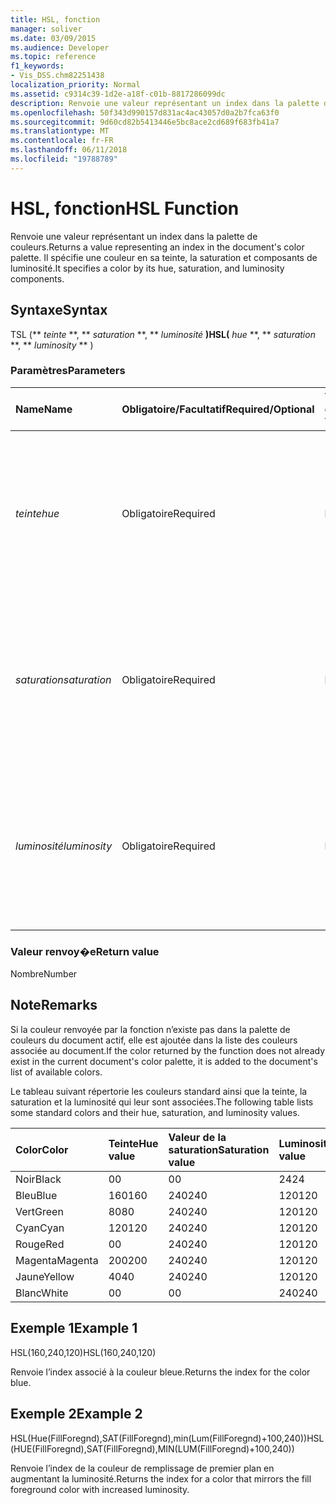 ```yaml
---
title: HSL, fonction
manager: soliver
ms.date: 03/09/2015
ms.audience: Developer
ms.topic: reference
f1_keywords:
- Vis_DSS.chm82251438
localization_priority: Normal
ms.assetid: c9314c39-1d2e-a18f-c01b-8817286099dc
description: Renvoie une valeur représentant un index dans la palette de couleurs. Il spécifie une couleur en sa teinte, la saturation et composants de luminosité.
ms.openlocfilehash: 50f343d990157d831ac4ac43057d0a2b7fca63f0
ms.sourcegitcommit: 9d60cd82b5413446e5bc8ace2cd689f683fb41a7
ms.translationtype: MT
ms.contentlocale: fr-FR
ms.lasthandoff: 06/11/2018
ms.locfileid: "19788789"
---
```

# <a name="hsl-function"></a><span data-ttu-id="d8e21-104">HSL, fonction</span><span class="sxs-lookup"><span data-stu-id="d8e21-104">HSL Function</span></span>

<span data-ttu-id="d8e21-105">Renvoie une valeur représentant un index dans la palette de couleurs.</span><span class="sxs-lookup"><span data-stu-id="d8e21-105">Returns a value representing an index in the document's color palette.</span></span> <span data-ttu-id="d8e21-106">Il spécifie une couleur en sa teinte, la saturation et composants de luminosité.</span><span class="sxs-lookup"><span data-stu-id="d8e21-106">It specifies a color by its hue, saturation, and luminosity components.</span></span>
  
## <a name="syntax"></a><span data-ttu-id="d8e21-107">Syntaxe</span><span class="sxs-lookup"><span data-stu-id="d8e21-107">Syntax</span></span>

<span data-ttu-id="d8e21-108">TSL (** *teinte* **, ** *saturation* **, ** *luminosité* **)</span><span class="sxs-lookup"><span data-stu-id="d8e21-108">HSL(** *hue* **, ** *saturation* **, ** *luminosity* ** )</span></span> 
  
### <a name="parameters"></a><span data-ttu-id="d8e21-109">Paramètres</span><span class="sxs-lookup"><span data-stu-id="d8e21-109">Parameters</span></span>

|<span data-ttu-id="d8e21-110">**Name**</span><span class="sxs-lookup"><span data-stu-id="d8e21-110">**Name**</span></span>|<span data-ttu-id="d8e21-111">**Obligatoire/Facultatif**</span><span class="sxs-lookup"><span data-stu-id="d8e21-111">**Required/Optional**</span></span>|<span data-ttu-id="d8e21-112">**Type de données**</span><span class="sxs-lookup"><span data-stu-id="d8e21-112">**Data Type**</span></span>|<span data-ttu-id="d8e21-113">**Description**</span><span class="sxs-lookup"><span data-stu-id="d8e21-113">**Description**</span></span>|
|:-----|:-----|:-----|:-----|
| <span data-ttu-id="d8e21-114">_teinte_</span><span class="sxs-lookup"><span data-stu-id="d8e21-114">_hue_</span></span> <br/> |<span data-ttu-id="d8e21-115">Obligatoire</span><span class="sxs-lookup"><span data-stu-id="d8e21-115">Required</span></span>  <br/> |<span data-ttu-id="d8e21-116">**Number**</span><span class="sxs-lookup"><span data-stu-id="d8e21-116">**Number**</span></span> <br/> |<span data-ttu-id="d8e21-117">Teinte de la couleur, exprimée par une valeur de 0 à 239 inclus, ou par une expression ayant cette valeur pour résultat.</span><span class="sxs-lookup"><span data-stu-id="d8e21-117">The color's hue, expressed as a number in the range 0 to 239, inclusive, or an expression that evaluates to such a number.</span></span>  <br/> |
| <span data-ttu-id="d8e21-118">_saturation_</span><span class="sxs-lookup"><span data-stu-id="d8e21-118">_saturation_</span></span> <br/> |<span data-ttu-id="d8e21-119">Obligatoire</span><span class="sxs-lookup"><span data-stu-id="d8e21-119">Required</span></span>  <br/> |<span data-ttu-id="d8e21-120">**Number**</span><span class="sxs-lookup"><span data-stu-id="d8e21-120">**Number**</span></span> <br/> |<span data-ttu-id="d8e21-121">Saturation de la couleur, exprimée par une valeur de 0 à 240 inclus, ou par une expression ayant cette valeur pour résultat.</span><span class="sxs-lookup"><span data-stu-id="d8e21-121">The color's saturation, expressed as a number in the range 0 to 240, inclusive, or an expression that evaluates to such a number.</span></span>  <br/> |
| <span data-ttu-id="d8e21-122">_luminosité_</span><span class="sxs-lookup"><span data-stu-id="d8e21-122">_luminosity_</span></span> <br/> |<span data-ttu-id="d8e21-123">Obligatoire</span><span class="sxs-lookup"><span data-stu-id="d8e21-123">Required</span></span>  <br/> |<span data-ttu-id="d8e21-124">**Number**</span><span class="sxs-lookup"><span data-stu-id="d8e21-124">**Number**</span></span> <br/> | <span data-ttu-id="d8e21-125">Luminosité de la couleur, exprimée par une valeur de 0 à 240 inclus, ou par une expression ayant cette valeur pour résultat.</span><span class="sxs-lookup"><span data-stu-id="d8e21-125">The color's luminosity, expressed as a number in the range 0 to 240, inclusive, or an expression that evaluates to such a number.</span></span>  <br/> |
   
### <a name="return-value"></a><span data-ttu-id="d8e21-126">Valeur renvoy�e</span><span class="sxs-lookup"><span data-stu-id="d8e21-126">Return value</span></span>

<span data-ttu-id="d8e21-127">Nombre</span><span class="sxs-lookup"><span data-stu-id="d8e21-127">Number</span></span>
  
## <a name="remarks"></a><span data-ttu-id="d8e21-128">Note</span><span class="sxs-lookup"><span data-stu-id="d8e21-128">Remarks</span></span>

<span data-ttu-id="d8e21-129">Si la couleur renvoyée par la fonction n’existe pas dans la palette de couleurs du document actif, elle est ajoutée dans la liste des couleurs associée au document.</span><span class="sxs-lookup"><span data-stu-id="d8e21-129">If the color returned by the function does not already exist in the current document's color palette, it is added to the document's list of available colors.</span></span> 
  
<span data-ttu-id="d8e21-130">Le tableau suivant répertorie les couleurs standard ainsi que la teinte, la saturation et la luminosité qui leur sont associées.</span><span class="sxs-lookup"><span data-stu-id="d8e21-130">The following table lists some standard colors and their hue, saturation, and luminosity values.</span></span> 
  
|<span data-ttu-id="d8e21-131">**Color**</span><span class="sxs-lookup"><span data-stu-id="d8e21-131">**Color**</span></span>|<span data-ttu-id="d8e21-132">**Teinte**</span><span class="sxs-lookup"><span data-stu-id="d8e21-132">**Hue value**</span></span>|<span data-ttu-id="d8e21-133">**Valeur de la saturation**</span><span class="sxs-lookup"><span data-stu-id="d8e21-133">**Saturation value**</span></span>|<span data-ttu-id="d8e21-134">**Luminosité**</span><span class="sxs-lookup"><span data-stu-id="d8e21-134">**Luminosity value**</span></span>|
|:-----|:-----|:-----|:-----|
|<span data-ttu-id="d8e21-135">Noir</span><span class="sxs-lookup"><span data-stu-id="d8e21-135">Black</span></span>  <br/> |<span data-ttu-id="d8e21-136">0</span><span class="sxs-lookup"><span data-stu-id="d8e21-136">0</span></span>  <br/> |<span data-ttu-id="d8e21-137">0</span><span class="sxs-lookup"><span data-stu-id="d8e21-137">0</span></span>  <br/> |<span data-ttu-id="d8e21-138">24</span><span class="sxs-lookup"><span data-stu-id="d8e21-138">24</span></span>  <br/> |
|<span data-ttu-id="d8e21-139">Bleu</span><span class="sxs-lookup"><span data-stu-id="d8e21-139">Blue</span></span>  <br/> |<span data-ttu-id="d8e21-140">160</span><span class="sxs-lookup"><span data-stu-id="d8e21-140">160</span></span>  <br/> |<span data-ttu-id="d8e21-141">240</span><span class="sxs-lookup"><span data-stu-id="d8e21-141">240</span></span>  <br/> |<span data-ttu-id="d8e21-142">120</span><span class="sxs-lookup"><span data-stu-id="d8e21-142">120</span></span>  <br/> |
|<span data-ttu-id="d8e21-143">Vert</span><span class="sxs-lookup"><span data-stu-id="d8e21-143">Green</span></span>  <br/> |<span data-ttu-id="d8e21-144">80</span><span class="sxs-lookup"><span data-stu-id="d8e21-144">80</span></span>  <br/> |<span data-ttu-id="d8e21-145">240</span><span class="sxs-lookup"><span data-stu-id="d8e21-145">240</span></span>  <br/> |<span data-ttu-id="d8e21-146">120</span><span class="sxs-lookup"><span data-stu-id="d8e21-146">120</span></span>  <br/> |
|<span data-ttu-id="d8e21-147">Cyan</span><span class="sxs-lookup"><span data-stu-id="d8e21-147">Cyan</span></span>  <br/> |<span data-ttu-id="d8e21-148">120</span><span class="sxs-lookup"><span data-stu-id="d8e21-148">120</span></span>  <br/> |<span data-ttu-id="d8e21-149">240</span><span class="sxs-lookup"><span data-stu-id="d8e21-149">240</span></span>  <br/> |<span data-ttu-id="d8e21-150">120</span><span class="sxs-lookup"><span data-stu-id="d8e21-150">120</span></span>  <br/> |
|<span data-ttu-id="d8e21-151">Rouge</span><span class="sxs-lookup"><span data-stu-id="d8e21-151">Red</span></span>  <br/> |<span data-ttu-id="d8e21-152">0</span><span class="sxs-lookup"><span data-stu-id="d8e21-152">0</span></span>  <br/> |<span data-ttu-id="d8e21-153">240</span><span class="sxs-lookup"><span data-stu-id="d8e21-153">240</span></span>  <br/> |<span data-ttu-id="d8e21-154">120</span><span class="sxs-lookup"><span data-stu-id="d8e21-154">120</span></span>  <br/> |
|<span data-ttu-id="d8e21-155">Magenta</span><span class="sxs-lookup"><span data-stu-id="d8e21-155">Magenta</span></span>  <br/> |<span data-ttu-id="d8e21-156">200</span><span class="sxs-lookup"><span data-stu-id="d8e21-156">200</span></span>  <br/> |<span data-ttu-id="d8e21-157">240</span><span class="sxs-lookup"><span data-stu-id="d8e21-157">240</span></span>  <br/> |<span data-ttu-id="d8e21-158">120</span><span class="sxs-lookup"><span data-stu-id="d8e21-158">120</span></span>  <br/> |
|<span data-ttu-id="d8e21-159">Jaune</span><span class="sxs-lookup"><span data-stu-id="d8e21-159">Yellow</span></span>  <br/> |<span data-ttu-id="d8e21-160">40</span><span class="sxs-lookup"><span data-stu-id="d8e21-160">40</span></span>  <br/> |<span data-ttu-id="d8e21-161">240</span><span class="sxs-lookup"><span data-stu-id="d8e21-161">240</span></span>  <br/> |<span data-ttu-id="d8e21-162">120</span><span class="sxs-lookup"><span data-stu-id="d8e21-162">120</span></span>  <br/> |
|<span data-ttu-id="d8e21-163">Blanc</span><span class="sxs-lookup"><span data-stu-id="d8e21-163">White</span></span>  <br/> |<span data-ttu-id="d8e21-164">0</span><span class="sxs-lookup"><span data-stu-id="d8e21-164">0</span></span>  <br/> |<span data-ttu-id="d8e21-165">0</span><span class="sxs-lookup"><span data-stu-id="d8e21-165">0</span></span>  <br/> |<span data-ttu-id="d8e21-166">240</span><span class="sxs-lookup"><span data-stu-id="d8e21-166">240</span></span>  <br/> |
   
## <a name="example-1"></a><span data-ttu-id="d8e21-167">Exemple 1</span><span class="sxs-lookup"><span data-stu-id="d8e21-167">Example 1</span></span>

<span data-ttu-id="d8e21-168">HSL(160,240,120)</span><span class="sxs-lookup"><span data-stu-id="d8e21-168">HSL(160,240,120)</span></span>
  
<span data-ttu-id="d8e21-169">Renvoie l’index associé à la couleur bleue.</span><span class="sxs-lookup"><span data-stu-id="d8e21-169">Returns the index for the color blue.</span></span>
  
## <a name="example-2"></a><span data-ttu-id="d8e21-170">Exemple 2</span><span class="sxs-lookup"><span data-stu-id="d8e21-170">Example 2</span></span>

<span data-ttu-id="d8e21-171">HSL(Hue(FillForegnd),SAT(FillForegnd),min(Lum(FillForegnd)+100,240))</span><span class="sxs-lookup"><span data-stu-id="d8e21-171">HSL(HUE(FillForegnd),SAT(FillForegnd),MIN(LUM(FillForegnd)+100,240))</span></span>
  
<span data-ttu-id="d8e21-172">Renvoie l’index de la couleur de remplissage de premier plan en augmentant la luminosité.</span><span class="sxs-lookup"><span data-stu-id="d8e21-172">Returns the index for a color that mirrors the fill foreground color with increased luminosity.</span></span>
  

